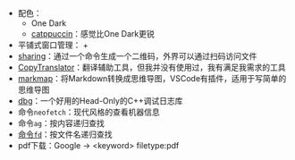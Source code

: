 + 配色：
	+ One Dark
	+ [catppuccin](https://github.com/catppuccin/catppuccin)：感觉比One Dark更锐
+ 平铺式窗口管理：
	+ 
+ [sharing](https://github.com/parvardegr/sharing)：通过一个命令生成一个二维码，外界可以通过扫码访问文件
+ [CopyTranslator](https://copytranslator.github.io/)：翻译辅助工具，但我并没有使用过，我有满足我需求的工具
+ [markmap](https://markmap.js.org/)：将Markdown转换成思维导图，VSCode有插件，适用于写简单的思维导图
+ [dbg](https://github.com/sharkdp/dbg-macro)：一个好用的Head-Only的C++调试日志库
+ 命令`neofetch`：现代风格的查看机器信息
+ 命令`ag`：按内容递归查找
+ [命令`fd`](https://github.com/sharkdp/fd#installation)：按文件名递归查找
+ pdf下载：Google -> \<keyword\> filetype:pdf
